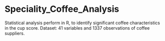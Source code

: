 # Speciality_Coffee_Analysis
Statistical analysis perform in R, to identify significant coffee characteristics in the cup score.
Dataset: 41 variables and 1337 observations of coffee suppliers.

